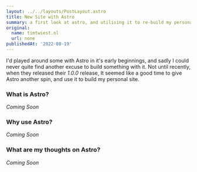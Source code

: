 ```yaml
---
layout: ../../layouts/PostLayout.astro
title: New Site with Astro
summary: a first look at astro, and utilising it to re-build my personal site with it.
original:
  name: timtwiest.nl
  url: none
publishedAt: '2022-08-19'
---
```


I'd played around some with Astro in it's early beginnings, and sadly I could never quite find another excuse to build
something with it. Not until recently, when they released their _1.0.0_ release,  It seemed like a good time to give Astro another spin, and use it to build my personal site.

### What is Astro?

_Coming Soon_

### Why use Astro?

_Coming Soon_

### What are my thoughts on Astro?

_Coming Soon_
